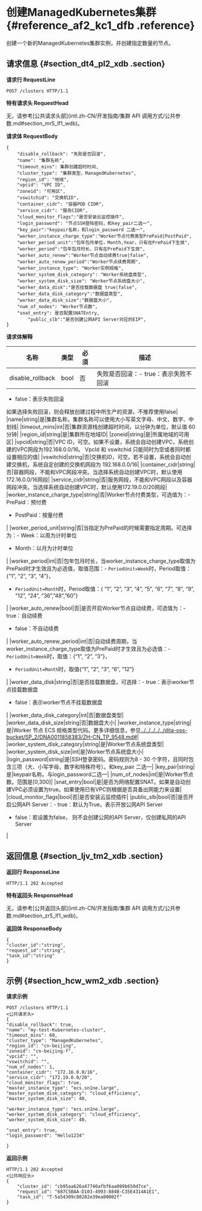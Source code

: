 # 创建ManagedKubernetes集群 {#reference_af2_kc1_dfb .reference}

创建一个新的ManagedKubernetes集群实例，并创建指定数量的节点。

## 请求信息 {#section_dt4_pl2_xdb .section}

**请求行 RequestLine**

```
POST /clusters HTTP/1.1 
```

**特有请求头 RequestHead**

无，请参考[公共请求头部](intl.zh-CN/开发指南/集群 API 调用方式/公共参数.md#section_mr5_lf1_wdb)。

**请求体 RequestBody**

```
{
	"disable_rollback": "失败是否回滚",
	"name": "集群名称",
	"timeout_mins": 集群创建超时时间,
	"cluster_type": "集群类型，ManagedKubernetes",
	"region_id": "地域",
	"vpcid": "VPC ID",
	"zoneid": "可用区",
	"vswitchid": "交换机ID",	
	"container_cidr": "容器POD CIDR",
	"service_cidr": "服务CIDR",
	"cloud_monitor_flags":"是否安装云监控插件",
	"login_password": "节点SSH登陆密码，和key_pair二选一",
	"key_pair":"keypair名称，和login_password 二选一",
	"worker_instance_charge_type":"Worker节点付费类型PrePaid|PostPaid",
	"worker_period_unit":"包年包月单位，Month,Year，只有在PrePaid下生效",
	"worker_period":"包年包月时长，只有在PrePaid下生效",
	"worker_auto_renew":"Worker节点自动续费true|false",
	"worker_auto_renew_period":"Worker节点续费周期",
	"worker_instance_type": "Worker实例规格",
	"worker_system_disk_category": "Worker系统盘类型",
	"worker_system_disk_size": "Worker节点系统盘大小",
	"worker_data_disk":"是否挂载数据盘 true|false",
	"worker_data_disk_category":"数据盘类型",
	"worker_data_disk_size":"数据盘大小",
	"num_of_nodes": "Worker节点数",
	"snat_entry": 是否配置SNATEntry,
        "public_slb":"是否创建公网API Server对应的EIP",
}
```

**请求体解释**

|名称|类型|必须|描述|
|--|--|--|--|
|disable\_rollback|bool|否|失败是否回滚：-   true：表示失败不回滚
-   false：表示失败回滚

如果选择失败回滚，则会释放创建过程中所生产的资源，不推荐使用false|
|name|string|是|集群名称，集群名称可以使用大小写英文字母、中文、数字、中划线|
|timeout\_mins|int|否|集群资源栈创建超时时间，以分钟为单位，默认值 60分钟|
|region\_id|string|是|集群所在地域ID|
|zoneid|string|是|所属地域的可用区|
|vpcid|string|否|VPC ID，可空。如果不设置，系统会自动创建VPC，系统创建的VPC网段为192.168.0.0/16。 VpcId 和 vswitchid 只能同时为空或者同时都设置相应的值|
|vswitchid|string|否|交换机ID，可空。若不设置，系统会自动创建交换机，系统自定创建的交换机网段为 192.168.0.0/16|
|container\_cidr|string|否|容器网段，不能和VPC网段冲突。当选择系统自动创建VPC时，默认使用172.16.0.0/16网段|
|service\_cidr|string|否|服务网段，不能和VPC网段以及容器网段冲突。当选择系统自动创建VPC时，默认使用172.19.0.0/20网段|
|worker\_instance\_charge\_type|string|否|Worker节点付费类型，可选值为：-   PrePaid：预付费
-   PostPaid：按量付费

|
|worker\_period\_unit|string|否|当指定为PrePaid的时候需要指定周期。可选择为：-   Week：以周为计时单位
-   Month：以月为计时单位

|
|worker\_period|int|否|包年包月时长，当worker\_instance\_charge\_type取值为PrePaid时才生效且为必选值，取值范围：-   `PeriodUnit=Week`时，Period取值：\{“1”, “2”, “3”, “4”\}，
-   `PeriodUnit=Month`时，Period取值：\{ “1”, “2”, “3”, “4”, “5”, “6”, “7”, “8”, “9”, “12”, “24”, “36”,”48”,”60”\}

|
|worker\_auto\_renew|bool|否|是否开启Worker节点自动续费，可选值为：-   true：自动续费
-   false：不自动续费

|
|worker\_auto\_renew\_period|int|否|自动续费周期，当worker\_instance\_charge\_type取值为PrePaid时才生效且为必选值：-   `PeriodUnit=Week`时，取值：\{“1”, “2”, “3”\}，
-   `PeriodUnit=Month`时，取值\{“1”, “2”, “3”, “6”, “12”\}

|
|worker\_data\_disk|string|否|是否挂载数据盘，可选择：-   true：表示worker节点挂载数据盘
-   false：表示worker节点不挂载数据盘

|
|worker\_data\_disk\_category|int|否|数据盘类型|
|worker\_data\_disk\_size|string|否|数据盘大小|
|worker\_instance\_type|string|是|Worker 节点 ECS 规格类型代码。更多详细信息，参见[../../../../../dita-oss-bucket/SP\_2/DNA0011858383/ZH-CN\_TP\_9548.md\#](../../../../../intl.zh-CN/实例/实例规格族/实例规格族汇总.md#)|
|worker\_system\_disk\_category|string|是|Worker节点系统盘类型|
|worker\_system\_disk\_size|int|是|Worker节点系统盘大小|
|login\_password|string|是|SSH登录密码。密码规则为8 - 30 个字符，且同时包含三项（大、小写字母，数字和特殊符号）。和key\_pair 二选一|
|key\_pair|string|是|keypair名称。与login\_password二选一|
|num\_of\_nodes|int|是|Worker节点数。范围是\[0,300\]|
|snat\_entry|bool|是|是否为网络配置SNAT。如果是自动创建VPC必须设置为true。如果使用已有VPC则根据是否具备出网能力来设置|
|cloud\_monitor\_flags|bool|否|是否安装云监控插件|
|public\_slb|bool|否|是否开启公网API Server：-   true：默认为True，表示开放公网API Server
-   false：若设置为false， 则不会创建公网的API Server，仅创建私网的API Server

|

## 返回信息 {#section_ljv_tm2_xdb .section}

**返回行 ResponseLine**

```
HTTP/1.1 202 Accepted
```

**特有返回头 ResponseHead**

无，请参考[公共返回头部](intl.zh-CN/开发指南/集群 API 调用方式/公共参数.md#section_zr5_lf1_wdb)。

**返回体 ResponseBody**

```
{
"cluster_id":"string",
"request_id":"string",
"task_id":"string"
}
```

## 示例 {#section_hcw_wm2_xdb .section}

**请求示例**

```
POST /clusters HTTP/1.1
<公共请求头>
{
"disable_rollback": true,
"name": "my-test-Kubernetes-cluster",
"timeout_mins": 60,
"cluster_type": "ManagedKubernetes",
"region_id": "cn-beijing",
"zoneid": "cn-beijing-f",
"vpcid": "",
"vswitchid": "",
"num_of_nodes": 1,
"container_cidr": "172.16.0.0/16",
"service_cidr": "172.19.0.0/20",
"cloud_monitor_flags": true,
"master_instance_type": "ecs.sn1ne.large",
"master_system_disk_category": "cloud_efficiency",
"master_system_disk_size": 40,

"worker_instance_type": "ecs.sn1ne.large",
"worker_system_disk_category": "cloud_efficiency",
"worker_system_disk_size": 40,

"snat_entry": true,
"login_password": "Hello1234"

}
```

**返回示例**

```
HTTP/1.1 202 Accepted
<公共响应头>
{
    "cluster_id": "cb95aa626a47740afbf6aa099b650d7ce",
    "request_id": "687C5BAA-D103-4993-884B-C35E4314A1E1",
    "task_id": "T-5a54309c80282e39ea00002f"
}
```

